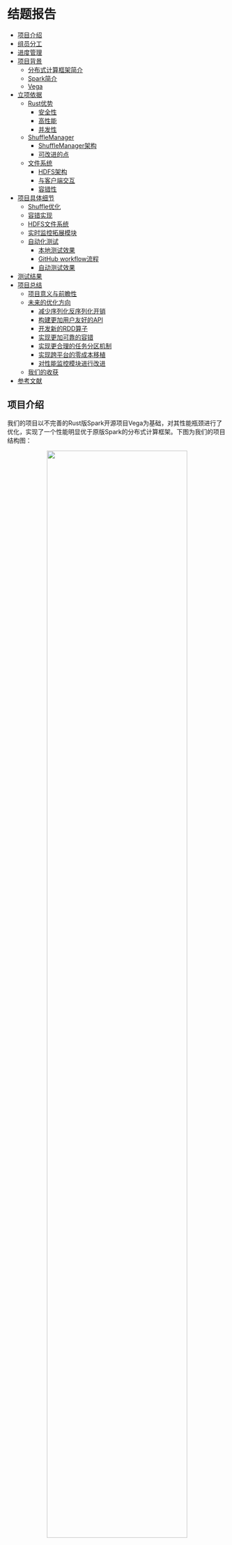 # 结题报告 <!-- omit in toc -->

- [项目介绍](#项目介绍)
- [组员分工](#组员分工)
- [进度管理](#进度管理)
- [项目背景](#项目背景)
  - [分布式计算框架简介](#分布式计算框架简介)
  - [Spark简介](#spark简介)
  - [Vega](#vega)
- [立项依据](#立项依据)
  - [Rust优势](#rust优势)
    - [安全性](#安全性)
    - [高性能](#高性能)
    - [并发性](#并发性)
  - [ShuffleManager](#shufflemanager)
    - [ShuffleManager架构](#shufflemanager架构)
    - [可改进的点](#可改进的点)
  - [文件系统](#文件系统)
    - [HDFS架构](#hdfs架构)
    - [与客户端交互](#与客户端交互)
    - [容错性](#容错性)
- [项目具体细节](#项目具体细节)
  - [Shuffle优化](#shuffle优化)
  - [容错实现](#容错实现)
  - [HDFS文件系统](#hdfs文件系统)
  - [实时监控拓展模块](#实时监控拓展模块)
  - [自动化测试](#自动化测试)
    - [本地测试效果](#本地测试效果)
    - [GitHub workflow流程](#github-workflow流程)
    - [自动测试效果](#自动测试效果)
- [测试结果](#测试结果)
- [项目总结](#项目总结)
  - [项目意义与前瞻性](#项目意义与前瞻性)
  - [未来的优化方向](#未来的优化方向)
    - [减少序列化反序列化开销](#减少序列化反序列化开销)
    - [构建更加用户友好的API](#构建更加用户友好的api)
    - [开发新的RDD算子](#开发新的rdd算子)
    - [实现更加可靠的容错](#实现更加可靠的容错)
    - [实现更合理的任务分区机制](#实现更合理的任务分区机制)
    - [实现跨平台的零成本移植](#实现跨平台的零成本移植)
    - [对性能监控模块进行改进](#对性能监控模块进行改进)
  - [我们的收获](#我们的收获)
- [参考文献](#参考文献)

## 项目介绍

我们的项目以不完善的Rust版Spark开源项目Vega为基础，对其性能瓶颈进行了优化，实现了一个性能明显优于原版Spark的分布式计算框架。下图为我们的项目结构图：

<div style="text-align:center"><img src="./src/general.png" width=80%/></div> 

我们优化了Shuffle阶段的算法，加入了多机下的队列容错机制，接入了HDFS分布式文件系统，加入了基于Grafana/Prometheus的实时监控运维模块，并进行了项目自动化测试。最终的Vega在运行速度上相较Spark与原版Vega相比都有了很大的提升，同时在可靠性、可用性与可维护性上也明显优于原版。

## 组员分工

- 闫泽轩（组长）：负责会议日程议程安排，对项目正确性进行测试，编写测试样例和部署测试
- 李牧龙：为Vega增加了HDFS的读写接口和用于调试的本地读文件接口，进行Vega和Spark的分布式运行对比测试，编写wordcount样例
- 罗浩铭：对Vega的Shuffle模块进行优化，编写项目测试样例
- 汤皓宇：对Vega进行Docker部署，添加性能监控拓展模块，配置Docker下的Prometheus/Grafana/node_exporter来展示Vega运行时各机器的CPU使用率和Vega的运行情况，负责每次会议的记录整理
- 徐航宇：为Vega在单机与多机上的部署开路，负责Vega运行环境与配置文件的创建，撰写及维护用户手册，并为Vega实现容错机制

## 进度管理
| 时间进度       | 计划进度            | 实际进度                                                 |
| -------------- | ------------------- | -------------------------------------------------------- |
| 第八周         | 系统学习rust        | 以lab2, lab3为抓手在实验中学习Rust                       |
| 第九周         | 编译，测试Vega模块  | 修复了原版Vega编译失败，部署失效的Bug                    |
| 第十周         | 定位Vega模块        | 分配任务量，借鉴Spark对Vega代码进行阅读和理解            |
| 第十一到十三周 | 编写优化对象模块    | 测试Vega分布式部署，开会写注释                           |
| 第十四到十五周 | 添加拓展模块        | 完成lab4, 推进HDFS加入文件系统及容错机制的编写           |
| 第十六周       | 跑benchmark部署测试 | 编写测试样例，准备进入考试周                             |
| 第十七周       | 无                  | 考试周放空                                               |
| 第十八周       | 无                  | 连续五天开会高强度工作，完成所有既定任务并撰写报告和展示 |

从4月初到7月初，我们保持每周两次讨论的频率，小步快跑着通力合作完成了这个项目。虽然中途也遇到了不少困难，其中有些甚至在网上难以找到或是根本就没有可参考的内容，但功夫不负有心人，我们最后也都成功一一解决了这些问题。

如下为我们[代码仓库](https://github.com/XhyDds/Vega/)的提交记录，我们在原作者的基础上新添加了上百次commit.我们还编写了[用户手册](https://xhydds.github.io/Vega/)，为后人使用与继续改进提供了便利。

<div style="text-align:center"><img src="./src/commit.png" width=80%/></div> 

<div style="text-align:center"><img src="./src/commit_history.png" width=80%/></div> 

## 项目背景

### 分布式计算框架简介

主流的分布式计算框架主要分为四类，即MapReduce-like[^mapreduce]系统、Streaming[^spark_stream]系统、图计算系统和基于状态的系统。

- **MapReduce-like系统**

以MapReduce(Hadoop)和Spark为代表。其特点是将计算抽象成high-level operator，如map, reduce, filter这样的算子，然后将算子组合成DAG，然后由后端的调度引擎进行并行化调度。

- **Streaming系统**

以flink, storm, Spark streaming等为代表，专为流式数据提供服务的系统，强调实时性。

- **图计算系统**

以Pregel框架等为代表，特点是将计算过程抽象为图，然后在不同节点分布式执行，适用于PageRank等任务。[^pregel]

- **基于状态的系统**

以distbelief, Parameter Server架构等为代表，专为大型机器学习模型服务，将机器学习的模型存储上升为主要组件。

近年来，不同分布式框架的融合已成为趋势，比如Spark作为MapReduce-like系统，同时也支持Pregel框架为基础的图计算，以及Spark Streaming为基础的流处理问题。

### Spark简介

Spark[^spark_org]是一个快速、通用、可扩展的分布式计算系统。它最初是由加州大学伯克利分校AMPLab开发的，其奠基论文为*Spark: Cluster Computing with Working Sets*.[^spark]Spark提供了一种基于内存的计算模型，可以比Hadoop MapReduce更快地处理大规模数据，支持Java、Scala、Python和R等多种编程语言，支持UI可视化管理。

Spark的核心概念是弹性分布式数据集(Resilient Distributed Datasets，简称RDD)。RDD是一种可以被划分成多个分区、分布在多个节点上的数据结构，支持高效的并行计算和容错。Spark中的许多计算都是通过对RDD进行转换和操作来实现的。

Spark的计算过程可以分为两个阶段：转换阶段和动作阶段。在转换阶段，Spark会对RDD进行一系列转换操作，例如map、filter、reduceByKey等。这些操作不会立即执行，而是构建一个执行计划。在动作阶段，Spark会根据执行计划将转换操作转化为实际的计算任务，例如collect、count、save等。这些任务会被分配到不同的节点上执行，最终将结果汇总返回给驱动程序。

Spark的运行模式可以分为本地模式和集群模式。在本地模式下，Spark可以直接在单台机器上运行，用于开发和测试。在集群模式下，Spark可以运行在多台机器上，实现分布式计算。

Spark还提供了许多高级功能，例如机器学习、图计算、流处理等。Spark的生态系统也非常丰富，包括MLlib(机器学习库)、Spark Streaming(流处理库)和GraphX(图分析库)等，可以满足不同应用场景的需求。他们还确保这些API具有高度的互操作性，使得人们首次可以在同一引擎中编写多种端到端的大数据应用程序。

### Vega

Vega项目完全使用Rust从零写起，构建完成了一个较为简单的Spark内核。不过，这一项目已经有两年没有维护，刚接手时无法使用当前的rust-nightly直接编译，存在一定数量的error需要修复。此外，项目里还有不少算法及模块没有实现，特别是Spark一直在优化更新，因此有很大的优化空间。

这一项目在GitHub上已获得2.2K颗Star，是一个较为有名的Rust项目，其[原仓库](https://github.com/rajasekarv/Vega)页面如下：

<div style="text-align:center"><img src="./src/git page.png" width=80%/></div> 

作者也写了一篇[博客](https://medium.com/@rajasekar3eg/fastspark-a-new-fast-native-implementation-of-spark-from-scratch-368373a29a5c)介绍了自己的Vega项目，在原文里作者测试后发现Vega相比Spark也有一些性能提升。

<div style="text-align:center"><img src="./src/blog.png" width=80%/></div> 

不过，原项目的相关文档较少，其只有一页的用户手册。[^Vega_book]因此我们在这里对Vega的运行机制进行一些粗略的介绍。

- **Context建立(master)**

```mermaid
graph LR
A(next_rdd_id)
B(next_shuffle_id)
C(scheduler)
D[address_map]
E(distributed_driver)
F(work_dir)
G[Context]

A-->G
B-->G
C-->G
D-->G
E-->G
F-->G


AA(0)
AA-->A
BB(0)
BB-->B

CC[默认的scheduler]
CC-->C
CC1(port:10000)
CC1-->CC
CC2(servers:address_map)
CC2-->CC
D-->CC2
CC3(master:true)
CC3-->CC
CC4(max_failures:20)
CC4-->CC

D1(exectuors' address_ips)
D2(exectuors' ports)
D1-->D
D2-->D

E1(true)
E1-->E
FF(job_work_dir)
FF-->F
```

Context结构中，scheduler为调度器，address_map存储着从机的ip地址，distributed_driver为对是否为主机的标识。

- **makerdd**

```mermaid
graph LR
rdd[Rdds]
A[parallelCollection]
A1(name)
A2[rdd_vals]
AA1(context)
AA2(vals)
AA3(num_slices)
AA4[_splits:Vec]
AA1-->A2
AA2-->A2
AA3-->A2
AA4-->A2
A1-->A
A2-->A
A-->|SerArc|rdd

AAA1[Context]
AAA1-->|弱引用|AA1
AAA[data]
AAA-->|分区|AA4
AA3-->|决定分区数|AA4

B[RddVals]
B-->|Arc|AA2
B1(id)
B2(dependencies)
B3(should_cache)
B4(context)

AAA1-->|弱引用|B4
B1-->B
B2-->B
B3-->B
B4-->B

BB3(false)
BB3-->B3
BB2(空Vec)
BB2-->B2
BB1(new_rdd_id)
BB1-->B1

AAA1-->|fetch_add|BB1

C("parallel_collection")
C-->A1

```

makerdd用于创建rdd，其对rdd_vals进行了包装，rdd_vals包含了context，vals，及经过分区的data，其中vals包含了id，dependencies，should_cache，context等重要信息。

- **map**

```mermaid
graph LR
rdd[Rdds]
vec[vec_iter]

A[MapperRdd]
A-->|SerArc|vec

A1(name)
A2(prev)
A3(vals)
A4(f)
A5(pins)
A1-->A
A2-->A
A3-->A
A4-->A
A5-->A

AA1("map")
AA1-->A1
AA5(false)
AA5-->A5

B[RddVals]
B-->|Arc|A3
B1(id)
B2(dependencies:narrow)
B3(should_cache)
B4(context)

BBB[rdd]
rdd-->|get_rdd|BBB
BBB-->|=|A2
BBB-->|get_context|BB
BB[Context]
BB-->|弱引用|B4
B1-->B
B2-->B
B3-->B
B4-->B

BB3(false)
BB3-->B3
BB1(new_rdd_id)
BB1-->B1

C(OneToOneDependency)
CC(rdd_base)
CC-->C
C-->B2
BBB-->|get_rdd_base|CC
```

map函数用于对rdd中的每个元素进行操作，返回一个MapperRdd的ScrArc封装，Rdd中包含f，即对每个元素的操作，以及pins，即是否已经将该任务与某从机ip绑定，以及经过了基础设置的RddVals。

- **collection**

```mermaid
graph LR
vec[vec_iter]
rdd[rdd]
vec-->|get_rdd|rdd
fun(iter.collect)
res(Result)

A>run_job:context]
B>run_job:scheduler]
C1>run_job:distributed_scheduler]
C2>run_job:local_scheduler]
A-->|collect|res
B-->A
C1-->|distributed|B
C2-->|local|B

C[JobTracker]
rdd-->C
fun-->C
par[partition]
rdd-->|按num_splits|par
par-->C
C-->C1
C-->C2

C1-->|run|C1
C2-->|run|C2
```

collect用于将Rdd发送给从机执行，回收结果并安装分区组合成程序的最终结果。首先对Rdd分区，对将其与collect函数一并提交给JobTracker，然后执行run_job函数，发送并等待所有任务执行完毕，最后将结果合并，collect为最终结果。

## 立项依据

### Rust优势

在对Spark的实现问题上，Rust语言[^rust]与Spark使用的Scala语言[^scala]相比有诸多优势。

#### 安全性

scala所有的对象都是在堆中的，有Head的，生命周期由GC管控的。虽然有不用关心分配、释放的自由。却也导致了STW和更大的内存占用。

Rust通过静态内存安全管理和所有权系统，可以避免许多Spark运行时错误，例如内存泄漏、垂悬指针异常等。而与Scala相比，Rust的内存管理发生在编译期，其所有权和声明周期的计算与检查都在编译期执行，这使得它无需消耗较大性能的GC机制，就能保证内存安全。

此外，Rust将运行时错误划分为两类，通过模式匹配的控制方式，在面对可恢复的错误时执行对应的错误处理代码，而面对不可恢复的错误时发生panic停止程序，既进一步保证了安全，又提高了用户的体验。

在Spark的内存密集阶段，可以使用Rust改写，以减少内存占用、提高程序性能。

#### 高性能

Rust秉承零成本抽象原则，通过无运行时开销的特性，将许多脚本语言的运行时开销放置到了编译期，同时又相较需要垃圾回收机制的高级语言，Rust又完全避免由此产生的STW情况的开销，另一方面Rust将顶层的代码编译为较为高效的机器码，使得程序员在进行抽象时，不必担心性能的下降。

Rust有媲美C/C++的运行速度和零成本抽象的特性，因此相比于Scala更擅长处理计算密集型任务。使用Rust进行Spark的性能瓶颈优化可以提高数据处理速度和效率，减少资源浪费和计算成本。

#### 并发性

Spark是一个分布式计算框架，具有良好的并发性能。而Rust则通过所有权和类型系统，将许多并发错误转化为了编译时错误，从而避免在部署到生产环境后修复代码或出现竞争、死锁或其他难以复现和修复的 bug，实现了高效而安全的并发设计。

安全高效的并行与函数式编程息息相关。Scala正是由于其函数式编程的特性被Spark选中，而同样作为函数式的语言，Rust对并行的支持更好。使用Rust对Spark的高并发场景进行优化，可以进一步提高Spark的并发性能和安全性，从而提高整个应用程序的性能。

Rust为了获取安全性和高性能，对程序员施加了较多的规则，在编译期进行了较为严格的检查（内存安全正），使得编程难度显著提高。但是如果熟悉了它的编程风格，就可以轻松写出安全而高效的代码。此外，用Rust编写的代码，只要能够通过编译，基本就可以正常运行，且在调试代码时，可以分模块测试而不用担心它们的互相影响————这提高了调试代码的效率，而且适于多人协作开发（在函数式编程方式下尤是如此）。

### ShuffleManager

Shuffle是将输入的M个分区内的数据“按一定规则”重新分配到R个分区上的过程。在Spark程序中，Shuffle是性能的最大瓶颈，因为Shuffle的过程往往伴随着大量的磁盘I/O与网络I/O等开销，因此Spark框架中Shuffle阶段的设计优劣是决定性能好坏的关键因素之一。实现一个优良的`ShuffleManager`，减少不必要的Shuffle开销至关重要。

在MapReduce框架中，Shuffle阶段是连接Map和Reduce之间的桥梁，Map阶段通过Shuffle过程将数据输出到Reduce阶段中。Spark本质上与MapReduce框架十分相似，因此也有自己的Shuffle过程实现。

Shuffle过程中，各个结点上的相同key都会先写入本地磁盘文件中，然后其他结点需要通过网络传输拉取各个结点上的磁盘文件中的含有相同key的记录。在将这些含有相同key的数据都拉取到同一个结点进行聚合操作时，还有可能会因为一个结点上处理的key过多，导致内存不够存放，进而溢写到磁盘文件中。因此在Shuffle过程中，可能会发生大量的磁盘文件读写操作，以及数据的网络传输操作，而这无疑也会降低程序的执行速度。

#### ShuffleManager架构

在Spark中，Driver和每个Executor的SparkEnv实例化过程中，都会创建一个`ShuffleManager`，用于管理Shuffle过程中产生的块数据，提供集群块数据的读写，包括数据的本地读写和读取远程RDD结点的块数据。在RDD间存在宽依赖时，需要进行Shuffle操作，此时便需要将Spark作业（Job）划分成多个Stage，并在划分Stage的关键点———构建`ShuffleDependency`时———利用`ShuffleManager`进行Shuffle注册，获取后续数据读写所需的`ShuffleHandle`。

`ShuffleManager`中的`shuffleBlockResolver`是Shuffle的块解析器，该解析器为数据块的读写提供支撑层，便于抽象具体的实现细节。基于此，有宽依赖关系的RDD执行compute时就可以读取上一Stage为其输出的Shuffle数据，并将计算结果传入下一stage。[^spark_optimize]

Vega中，划分Stage的点部分同样需要构建`ShuffleDependency`，它会将Shuffle过程中产生的数据写入一个Cache内，而Shuffle阶段后的reduce阶段将通过`ShuffleFetcher`从Cache读出shuffle数据，读请求将通过`ShuffleService`类以TCP服务器形式响应。

#### 可改进的点

`ShuffleManager`在生成依赖关系及RDD获取依赖关系过程中所需的计算使用频繁，可以在rust中得到优化。同时，Shuffle算法也极为关键，必须使用当前的SOTA算法，如在Vega中，只实现了最基础的`HashShuffleManager`，而没有实现性能更高的`SortShuffleManager`，这也是可以优化的点。

### 文件系统

作为一个分布式计算框架，Vega没有接入任何的文件系统，这显然不合理。我们考虑接入HDFS，首先Rust开源社区中有提供HDFS支持的包hdrs，且将其接入Vega，可以增强对文件的支持。同时Spark原生支持HDFS，接入HDFS更容易融入Spark生态。以下我们对HDFS作进一步介绍。

HDFS[^hdfs](Hadoop Distributed File System)是一个基于GFS[^gfs]的分布式文件系统，同时也是Hadoop的一部分。它具有GFS的许多特性，例如可靠性高，将文件分块存储，适合大文件存储，但延迟较高且无法高效存储小文件。

#### HDFS架构

<div style="text-align:center"><img src="../investigation/src/HDFS_ARC.webp" width=80%/></div> 

上图为HDFS的架构，其中NameNode即GFS中的Master节点，负责整个分布式文件系统的元数据(MetaData)管理和响应客户端请求。

DataNode即为GFS中的chunkserver，负责存储数据块，通过心跳信息向NameNode报告自身状态。

#### 与客户端交互

HDFS的通信协议全部建立在TCP/IP协议上，包括客户端、DataNode和NameNode之间的协议以及客户端和DataNode之间的协议。这些协议通过RPC模型进行抽象封装。

读取方面，客户端先和NameNode交互，获取所需文件的位置，随后直接和对应的DataNode交互读取数据。NameNode会确保读取程序尽可能读取最近的副本。

写入方面，HDFS只支持追加写入操作，不支持随机写入(修改)操作。同一文件同一时刻只能由一个写入者写入。

删除文件时，文件不会马上被释放，而是被移入/trash目录中，随时可以恢复。移入/trash目录超过规定时间后文件才被彻底删除并释放空间。

#### 容错性

HDFS的容错处理和GFS基本一致，可大致分为以下4点：
1. 每一个数据块有多个副本(默认3个)，副本的存放策略为：第一个副本会随机选择，但是不会选择存储过满的节点，第二个副本放在和第一个副本不同且随机选择的机架，第三个和第二个放在同一机架上的不同节点，剩余副本完全随机节点。
2. 每一个数据块都使用checksum校验，客户端可以使用checksum检查获取的文件是否正确，若错误则从其他节点获取。
3. DataNode宕机时，可能会导致部分文件副本数量低于要求。NameNode会检查副本数量，对缺失副本的数据块增加副本数量。
4. 主从NameNode，主NameNode宕机时副NameNode成为主NameNode。

## 项目具体细节

### Shuffle优化

在Vega原有的HashShuffle算法中，会对每一对Map和Reduce端的分区配对都产生一条分区记录，假设Map端有M个分区，Reduce端有R个分区，那么最后产生的分区记录一共会有M*R条。原版的Spark中，每一条Shuffle记录都会被写进磁盘里。由于生成的文件数过多，会对文件系统造成压力，且大量小文件的随机读写会带来一定的磁盘开销，故其性能不佳。而Vega中已将Shuffle记录保存在以DashMap(分布式HashMap)实现的缓存里，这大幅降低了本地I/O开销，但远程开销仍然较大，且DashMap占用空间与性能也会受到索引条数过多的影响。[^Shuffle_Architecture]

<div style="text-align:center"><img src="./src/spark_hash_shuffle_no_consolidation.webp" width=80%/></div> 

Spark自1.1.0版本起默认采用的是更先进的SortShuffle。数据会根据目标的分区Id（即带Shuffle过程的目标RDD中各个分区的Id值）进行排序，然后写入一个单独的Map端输出文件中，而非很多个小文件。输出文件中按reduce端的分区号来索引文件中的不同shuffle部分。这种shuffle方式大幅减小了随机访存的开销与文件系统的压力，不过增加了排序的开销。（Spark起初不采用SortShuffle的原因正是为了避免产生不必要的排序开销）

<div style="text-align:center"><img src="./src/spark_sort_shuffle.webp" width=80%/></div> 

在我们对Vega中shuffle逻辑的优化中，由于使用了DashMap缓存来保存Shuffle记录，我们无需进行排序，直接按reduce端分区号作为键值写入缓存即可。这既避免了排序的开销，又获得了SortShuffle合并shuffle记录以减少shuffle记录条数的效果。这样，shuffle输出只需以reduce端分区号为键值读出即可。

使用两千万条shuffle记录的载量进行单元测试，测试结果如下：
（Map端有M个分区，Reduce端有R个分区，$M\cdot R=20000000$）
<div style="text-align:center"><img src="./src/ShuffleUp.png" width=80%/></div> 


| 时间/s |   1   |   2   |   3   | 平均  |
| :----: | :---: | :---: | :---: | :---: |
| 优化前 | 9.73  | 10.96 | 10.32 | 10.34 |
| 优化后 | 6.82  | 5.46  | 4.87  | 5.72  |

测得运行速度提升了81%，由此说明我们对这一模块的优化是成功的。

### 容错实现

原版Vega没有实现容错机制，当某个节点出现故障时，整个程序都无法正常运行并卡死，下图即为原版在某个节点下线时的输出。这显然是不合理的，我们参考了一些论文与资料[^FT1] [^FT3]，尝试为其实现一个较完整的容错机制。

<div style="text-align:center"><img src="./src/faulterror1.png" width=80%/></div> 

起初，我们尝试仿效原作者rajasekarv的`receive_results`函数，编写了`task_failed`函数，并在`submit_task`函数中调用，当尝试5次连接超时后，主机会认为从机下线，并调用`task_failed`函数，进行容错处理，将该任务重新放入任务队列中，等待`shuffle`的重新调度。但是由于原作者相关函数与结构并没有实现完全，导致产生了一系列难以修复的问题。

<div style="text-align:center"><img src="./src/faulterror2.png" width=80%/></div>

分析后我们发现，这些问题的原因是，当任务执行失败时需要为`on_event_failure`函数提供错误原因`TastEndReason`，其中需要包含`server_uri`, `shuffle_id`, `map_id`, `reduce_id`，而后三者在`submit_task`所在环境下不易获取。上图中显示的错误即后续的处理函数未能根据提供的`shuffle_id`获取正确的shuffle。

于是，我们选择跳出固有逻辑，采用新的方式来完成容错。我们利用循环队列存储从机ip，在某从机下线时，从队首取出一个从机，并将下线从机的任务重新分发给新选取的从机，然后将该从机放回队尾，并打印出相关Error信息以供用户检查（信息包括下线的从机编号，ip，未能成功处理的任务id，以及重新提交任务后接受任务的从机编号，ip等）。
<div style="text-align:center"><img src="./src/FaultTolerance.png" width=50%/></div> 

具体地，我们在调用`submit_task`函数时，使用`tokio::spawn`调用异步函数`submit_task_iter`，并将从机队列作为参数传入(直接修改 `submit_task`为异步函数会导致生命周期出错，难以修改且影响稳定性)。接着，在`submit_task_iter`函数中，当连续五次连接超时后，将会从队列中取出备选的从机的ip，并递归调用`submit_task_iter`，即尝试将任务重新发给另一台从机执行。

功能上，通过这种方式，我们保证了在任何情况下，程序均能正常运行：
- 如果某从机下线，能够正确将任务重新分发给其他从机（只有$\frac{1}{n}$的概率发到同一从机）。
- 如果该从机再次上线，任务的分发也能够继续正常进行。
- 如果所有从机都下线（如主机网络不佳），程序将等待，直到某一台从机上线，才能继续执行。

性能上，这一处理方式不仅能够保证程序的正常运行，还能一定程度上降低容错带来的性能损耗：
- 避免了使用大量资源在收集结果阶段对任务是否成功进行监测和处理，且处理更及时。因为提前了处理错误的时机，且只在发生错误时进行处理，正常运行过程中不产生开销。
- 通过直接在`submit_task_iter`用`tokio::spawn`创建的异步线程中递归调用，减少了对任务，ip队列等的克隆开销。如果放在异步线程外面，由于需要使用`async move`闭包，必须要提前备份task与ip队列，否则会产生对已经失去所有权的变量的引用，而这会带来大量的克隆开销。
- 由于此过程是异步进行的，并不会影响其他任务的正常执行，即，对某任务的容错并不会影响其他任务。

### HDFS文件系统

原本的Vega没有接入任何分布式文件系统的接口，甚至本地文件读写效果也相当差(分布式状态运行时会重复执行任务)。为了改善Vega的文件读取可用性，我们为其增加了与HDFS之间的接口。

接入HDFS主要需要解决几个问题：读取和写入数据，将数据制成Rdd。

将数据读出和写入可以利用一个第三方包：hdrs实现。hdrs用Rust包装了HDFS的C接口，实现了Read、Write等Trait，很好地解决了读取写入数据的问题。

但在分布式系统上，为提高读取效率和减少运算过程中的传输，应该让各个worker同时从HDFS读取。为此，我们编写了HdfsReadRdd。该Rdd会自动将要读取的所有文件分区，在`compute()`函数执行时让多个worker同时读取，并分别处理这些文件。

相比之下，写入的处理非常简单。由于写入时一个文件一次只能一台机器写入，因此直接提供写入到HDFS上文件的函数，调用时由master执行即可。

为统一IO功能，我们提供了可供调用的HdfsIO类，其中的`read_to_vec`和`read_to_rdd`方法可以将HDFS上的文件读取为字节流或Rdd，`write_to_hdfs`方法可以对HDFS进行写入。另外，为了方便处理读取得到的字节流，我们还提供了对文件进行读取和解码的`read_to_vec_and_decode`函数，调用时只要在`read_to_rdd`的基础上多传入一个用于解码的decoder函数，即可得到一个从`HdfsReadRdd`包装得到的Rdd，该Rdd进行`compute()`之后即可读取文件并且得到解码后的文件内容。

另外，为方便运行和修复原作者的错误，我们按照类似与HDFS进行交互的方式，提供了`LocalFsIO`和`LocalFsReadRdd`，可用于调试时读取本地文件。


### 实时监控拓展模块

原版的Vega里是没有性能监控模块的，只有在命令行中输出的log，但实际上它是一个很复杂的分布式系统，如果某个地方出了问题是看log很难排查出具体的问题。因此我们认为，对某些关键信息进行监控并通过图形化的方式展现出来，可以方便调试，也便于了解系统的运行情况。

Grafana[^grafana]和Prometheus[^prometheus]的搭配是一套应用非常广泛的监控模式。其中Prometheus是一个开源时序数据库，用来存储各种数据，包括各种CPU时间信息，硬盘使用数据等等。而Grafana是一个开源可视化工具，提供了将Prometheus里数据转为仪表盘的功能。如下即为Prometheus查看监控目标的画面。

<div style="text-align:center"><img src="./src/prometheus.png" width=80%/></div>

不过Prometheus本身只能获取比较少的信息，其中有关CPU运行情况的信息也不足以计算占用率，为了获得更加详细的监控数据，我们加入了node_exporter[^node_exporter]来给Prometheus中提供更全面的信息。

而对于Vega本身的运行情况就没有现成的开源实现了。同时对Rust应用进行性能监控的参考也比较少。在查阅了相关资料后，我们参考了这篇博客，[^prom]使用的是prometheus-client库。[^prom-client]

本质上说，Prometheus需要的是访问一个链接去获取对应的metrics内容，比如下图这样的就是node_exporter输出的CPU运行信息，然后Prometheus就会把数据存下来，以供后续查询。所以我们在Vega提供了异步函数`add_metric`，来提供出对应的信息。同时，这样的实现也给用户提供了选择，假如无需输出运行情况到Prometheus，不使用对应的函数即可，非常灵活。

<div style="text-align:center"><img src="./src/metrics.png" width=80%/></div>

而在把Vega内部信息输出到这个相当于服务器的地方时，因为Rust的所有权机制，我们没有使用指针传递，而是直接通过http请求访问同样的链接，直接传递信息。

最终我们是使用了docker-compose来方便地部署监控，具体细节可以参考用户手册。部署效果如下图。

<div style="text-align:center"><img src="./src/distri_running.png" width=80%/></div>

### 自动化测试

我们在项目仓库里进行了配置，提交commit到仓库后会自动测试提交结果的正确性。如果运行失败会发邮件提醒协作者提交结果测试失败。

自动化测试使用GitHub Action提供的相关功能实现，在每次git push时触发，能够大大提高开发人员调试效率和保证提交内容完整可用。

- 自动化：GitHub Workflow可以自动化构建、测试和部署流程，从而减少手动操作和减少错误。

- 可重复性：GitHub Workflow可以确保构建、测试和部署流程在每次运行时都是相同的，从而提高可重复性。

- 可视化：GitHub Workflow提供了一个可视化的界面，可以轻松地查看构建、测试和部署流程。

- 可扩展性：GitHub Workflow可以轻松地扩展到其他工具和服务，例如Docker、AWS、Azure等。

- 开放性：GitHub Workflow是开源的，因此可以自由地修改和定制它以满足需求。

#### 本地测试效果

本地测试使用如下命令。

```sh
cargo build
cargo test
```

输出结果如下，可以看出单元测试均已通过。

<div style="text-align:center"><img src="./src/unittest2.png" width=80%/></div>

#### GitHub workflow流程

下图为GitHub上配置的workflow在自动化测试时的流程。

```mermaid
flowchart TD
A((Set up job))
B[[Run actions]]
C[[setup]]
D[(Run tests)]
E[(Post Run )]
F((Complete job))
Fail((Failure))
N(Notice developer)

A--success-->B
A--failure-->Fail
B--success-->C
B--failure-->Fail
C--success-->D
C--failure-->Fail
D--success-->E
D--failure-->Fail
E--success-->F
E--failure-->Fail
Fail==>N
N ==Rerun==> A


style A fill:#f9f,stroke:#333,stroke-width:1px
style B fill:#cf5,stroke:#f66,stroke-width:2px
style C fill:#f9f,stroke:#333,stroke-width:4px      
style D fill:#cc5,stroke:#f66,stroke-width:2px;
style E fill:#ccf,stroke:#333,stroke-width:4px
style F fill:#cf5,stroke:#f66,stroke-width:5px;
```
#### 自动测试效果

<div style="text-align:center"><img src="./src/autotest.png" width=80%/></div>

黄色圆框表示刚刚提交的结果正在进行测试，测试按照一定的流程进行，这个流程可以由开发者指定，并且GitHub提供了丰富的插件和环境便于我们使用，这个功能可以在仓库的Actions中添加Workflow[^work_flow]使用。

## 测试结果

1. 100MB 单机模式wordcount[^spark_examples]

<div style="text-align:center"><img src="./src/wordcount2.png" width=80%/></div>

|序号|1|2|3|中位数|
|-|-|-|-|-|
|Spark用时(s)|52.4881|52.2066|26.5643|52.2066|
|Vega用时(s)|10.7568|9.7214|8.6992|9.7214|

> 我们这里选用中位数是因为反复读取同一位置数据自动启用了linux文件缓存机制，导致数据有所波动，为公平起见我们使用了中位数，测试平台在VMware ubuntu内，仅供同一组数据内参考。

2. 200MB 分布式wordcount

<div style="text-align:center"><img src="./src/wordcount_dis.png" width=80%/></div>

|序号|1|2|3|4|5|平均|
|-|-|-|-|-|-|-|
|Spark用时(s)|35.312|30.75|24.55|21.56|22.35|26.9044|
|Vega用时(s)|17.789|17.598|16.822|17.113|16.542|17.1728|

3. 蒙特卡洛方法计算Pi进行100,000,000次，运行时间单位ms

<div style="text-align:center"><img src="./src/calc_pi.png" width=80%/></div>

|序号|1|2|3|4|5|平均|
|-|-|-|-|-|-|-|
|Spark用时(ms)|8425.9|8482|8356.3|8435.8|8121.4|8364.28|
|Vega用时(ms)|768.86|911.67|910.32|706.28|912.05|841.836|

> 结果分析:使用Rust相比于Spark减少了GC的资源开销，并且我们选择的任务属于计算密集型任务，在Rust接近C/C++的性能优势下可以使得运行结果速度有极为显著的提升。Rust多机部署相比于单机部署比较Spark的提升效果有所降低，这可能是因为JVM下的序列化的实现更加高效，而我们使用的Vega中的序列化特征"serde_traitobject"功能较弱，限制太强，因此传输时需要经过层层包装导致浪费了一部分CPU资源。

## 项目总结
### 项目意义与前瞻性

随着大数据处理、分布式计算的需求不断增长，对分布式计算框架的性能和可靠性要求也越来越高。

Vega继承了Spark的诸多优点。同样使用RDD，使得Vega拥有了简明、灵活、可扩展性好的编程模式，拥有了对非结构化数据或复杂的任务的良好支持，拥有了数据分片的高度弹性及在硬盘与内存间的高效调度，拥有了基于Lineage（血统）的高效容错机制。由此，它对计算任务的分布式执行有了良好的支持，可以在大数据处理中发挥重要作用。

同时，Vega又吸收了Rust语言的诸多优良特性。Rust具有接近原生代码的性能，无需借助JVM执行，没有垃圾回收开销，使得Vega在性能上较Spark有了更大的提升；Rust又具有强大的内存安全、并发安全的特性，使得Vega在稳定性和可靠性上有了更大的提升；编程过程中，Rust超强的编译器可以避免绝大多数安全问题，现代的语法在零成本抽象的基础上为精简代码提供便利；同时。Rust还具有跨平台的特性，可以在不同的操作系统和硬件上运行，且无需在从节点上配置Vega项目即可运行，为数据处理提供更大的灵活性与可扩展性。用Rust重写Vega，是大势所趋。

我们又在原有Vega项目的基础上进行了优化，优化了Shuffle阶段的算法，接入了HDFS分布式文件系统，加入了多机下的队列容错机制，加入了基于Grafana/Prometheus实时监控运维模块，加入了项目自动测试。这使得Vega在运行速度上有了更大的提升，同时在可靠性、可用性与可维护性上也明显提升。

我们相信，在效率、可靠性、可用性与可维护性上都有着更好表现的Vega，将为大数据处理提供了更高效、更安全的解决方案！

### 未来的优化方向
#### 减少序列化反序列化开销
无论是Spark还是Vega在传递任务时都需要将任务序列化[^serde_traitobject] [^capnp]以便于传输，传至目标主机后再反序列化用以执行。而由于序列化反序列化开销很大，Spark与Vega中任务的启动都要花费较长时间。我们可以尝试精简任务的描述方式，同时采用更高性能的序列化反序列化器，以此提高任务传输效率。

<div style="text-align:center"><img src="./src/serialization%20and%20deserialization.png" width=80%/></div>

#### 构建更加用户友好的API
由于Rust的类型机制较为复杂，使用Vega构建分布式计算应用时较为困难。比如，每次向RDD传递计算任务时传入时，获得结果的类型都会是包裹着计算任务的RDD类型，而在对RDD连续进行多次操作之后，得到的结果类型将会异常复杂，这不利于用户上手。

下图即为一例,Rust中长类型名，其既给用户阅读源码带来困难，也给调用增添了障碍。

<div style="text-align:center"><img src="./src/looong%20type%20name%20in%20rust.png" width=80%/></div>

#### 开发新的RDD算子
Spark作为Apache基金会下的顶级项目，参与开源的开发人员众多，更新速度很快，每两个月就有一次中等程度的版本更新，而Vega已经停止维护两年已久，因此不能即使更新RDD，这导致原有的RDD算子类型不够丰富，支持的计算函数都较为底层，[^big_float]可以开发更多的算子以支持各种各样的计算任务，同时可以利用将底层任务合并为高层任务时的优化空间。

#### 实现更加可靠的容错
Spark中的容错机制是基于Spark的Lineage（血统）机制实现的。在Spark中，每个RDD都有一个指向其父RDD的指针，这样就可以通过RDD的血统关系来实现容错。当某个RDD的分区数据丢失时，可以通过其父RDD的血统关系重新计算得到。这种机制可以保证Spark的容错性，但是当某个RDD的父RDD丢失时，就无法通过血统关系重新计算得到，这就需要重新从头开始计算，这样就会导致计算效率的降低。

虽然我们实现的容错机制已经能够较完美地解决问题，但仍有一定提高的空间。具体地，可以考虑权衡各方面因素，尝试更加合理的容错机制。参考的文献有[^FT3][^FT2]等，比如在[^FT2]中提到了一个利用 time 而不是 timeout 来实现容错的方法。

#### 实现更合理的任务分区机制
在当前版本的Vega中，IO部分的任务分区是按照文件数量划分的，即，尽量保证各个节点分到的文件数目相近。但是这样的划分方式可能并不合理，更合适的方案应该是使得各个分区的文件大小相近。

对此，我们设想了一种较合适的方案：使用优先队列或堆，每个节点代表一个分区，按照分区中的文件总大小组织结构。在分配任务时，将任务分给堆顶的分区（加入其任务链表），并对堆结构进行更新。这样，我们可以保证各个分区分配到的文件总大小相近。

但是，受限于时间，这一点我们并没有具体实现，未来可以考虑将之完成。

#### 实现跨平台的零成本移植
Vega在分布式运行时不需要在从机上下载环境，因此，借助Rust的条件编译`#[cfg(target os="windows")]`，编写两套平台下的函数，并在Context,env模块中编写解耦的配置加载逻辑，理论上就可以实现跨平台的移植。

但是，限于配置文件和平台依赖的库函数使用，这种跨平台的零成本移植我们还未进行实现和测试。可以考虑在未来的工作中实现。

此外，Spark运行分布式时需要在从机上安装应用，而Vega不需要。如果得以实现，这也将成为Vega的一大优势。

#### 对性能监控模块进行改进

现在实现的性能监控模块输出的运行信息还比较少，且因为借助网络请求，可能存在丢包的情况，导致部分数据没有被成功输出到Prometheus内。可以考虑使用中间件来使性能监控更加可靠。

此外，当前的Docker部署仅在WSL/Docker下进行了测试，而移植到别的平台可能需要重新配置。

### 我们的收获
在这一学期的Vega项目中，我们小组戮力同心、团结一致，每位组员都奋勇争先、鞠躬尽瘁，以高度的团队精神、奉献精神高质量地完成了OSH大作业。

Vega是我们小组大多数人目前接触到的最大的项目。接手这样一个大项目，要求我们要配置项目与环境以便成功编译运行，要在前人庞杂的代码、复杂的调用关系中理出逻辑关系，要接触到各种各样的第三方API。而更进一步，我们还要解决前人留下的BUG，要在巨大的项目中精确定位能改进的模块，在重构部分代码时要保证与项目其它部分的依赖关系不变。高强度的、贴近工业界真实开发场景的项目实践让我们每个人的系统编程、软件工程技能得到了充分锻炼。

深入学习运用Rust，[^course.rs]让我们深刻了解了函数式、内存安全、强大编译器等Rust独有的特性，让我们零距离体会到现代编程语言的魅力，由于Rust体现着未来语言的趋势，这也将帮助我们适应未来的编程语言。

同时，随着大数据处理、分布式计算的需求不断增长，分布式计算框架正发挥着日益重要的作用。这个项目让我们深入了解了Spark这一分布式计算框架的内核机制及调优，无论未来我们是要开发或是使用分布式计算框架，这样一段经历对我们都是非常有益的。

总而言之，Vega项目使我们小组每一个人都收获颇丰，感谢OSH大作业能够给我们这样一个契机来经手这一项目，感谢老师和助教的悉心指导！


## 参考文献

[^spark]:Zaharia, Matei, et al. “Spark: Cluster Computing With Working Sets.” IEEE International Conference on Cloud Computing Technology and Science, June 2010, p. 10. www2.eecs.berkeley.edu/Pubs/TechRpts/2010/EECS-2010-53.pdf.

[^spark_optimize]:JiaLin Wang. Spark Kernel Mechanism Analysis and Performance Optimization. 2017.

[^capnp]: Cap’n Proto is an insanely fast data interchange format and capability-based RPC system. https://capnproto.org/

[^hdfs]:HDFS Architecture. https://hadoop.apache.org/docs/r3.3.5/hadoop-project-dist/hadoop-hdfs/HdfsDesign.html

[^gfs]:Ghemawat, Sanjay, Howard Gobioff, and Shun-Tak Leung. "The Google File System." Operating Systems Review (2003): 29-43. Web. https://ustc-primo.hosted.exlibrisgroup.com.cn/permalink/f/tp5o03/TN_cdi_proquest_miscellaneous_31620514

[^prom]:Roman Kudryashov. Monitoring Rust web application with Prometheus and Grafana. https://romankudryashov.com/blog/2021/11/monitoring-rust-web-application/

[^big_float]:High Precision Crate implemented for calculating pi. https://crates.io/crates/num-bigfloat

[^FT1]:Jalote P. Fault tolerance in distributed systems[M]. Prentice-Hall, Inc., 1994. https://dl.acm.org/doi/abs/10.5555/179250

[^FT2]:Lamport L. Using time instead of timeout for fault-tolerant distributed systems[J]. ACM Transactions on Programming Languages and Systems (TOPLAS), 1984, 6(2): 254-280. https://dl.acm.org/doi/pdf/10.1145/2993.2994

[^FT3]:Cristian F. Understanding fault-tolerant distributed systems[J]. Communications of the ACM, 1991, 34(2): 56-78. https://dl.acm.org/doi/pdf/10.1145/102792.102801

[^Vega_book]:vega user guide book. https://rajasekarv.github.io/vega/chapter_1.html

[^spark_org]:Unified engine for large-scale data analytics. https://spark.apache.org/

[^work_flow]:A workflow is a configurable automated process that will run one or more jobs.  https://docs.github.com/en/actions/using-workflows

[^course.rs]:Rust tutorial for Chinese developer. https://course.rs/about-book.html

[^mapreduce]: Dean, J., & Ghemawat, S. (2004). MapReduce: Simplified Data Processing on Large Clusters. In Proceedings of the 6th Conference on Symposium on Operating Systems Design & Implementation - Volume 6 (pp. 10-10). USENIX Association.

[^serde_traitobject]:open source crate for Serialization and Deserialization. https://crates.io/crates/serde_traitobject

[^spark_stream]:Spark Streaming Official Web URL. https://spark.apache.org/streaming/

[^spark_examples]:Spark Examples for Python. https://github.com/apache/spark/tree/master/examples/src/main/python

[^Shuffle_Architecture]:x0FFF. “Spark Architecture: Shuffle.” Distributed Systems Architecture, 22 Apr. 2016, 0x0fff.com/spark-architecture-shuffle.

[^rust]: Rust: A language empowering everyone
to build reliable and efficient software. https://www.rust-lang.org/

[^scala]: The Scala Programming Language. https://www.scala-lang.org/

[^prom-client]: Prometheus / OpenMetrics client library in Rust. https://github.com/prometheus/client_rust

[^grafana]: Grafana: The open observability platform. https://grafana.com/

[^prometheus]: Prometheus: Monitoring system & time series database. https://prometheus.io/

[^node_exporter]: Node_exporter: Exporter for machine metrics. https://github.com/prometheus/node_exporter

[^pregel]:G. Malewicz, M.H. Austern, A.J. Bik, J.C. Dehnert, I. Horn, N. Leiser, G. Czajkowski, Pregel: a system for large-scale graph processing, in SIGMOD (2010)

